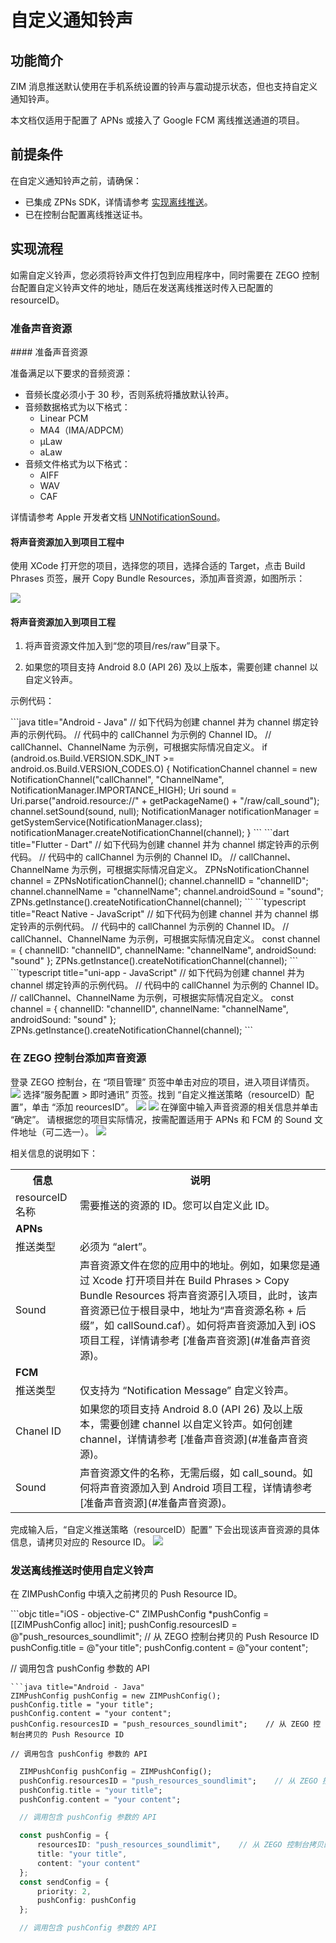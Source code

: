 # 自定义通知铃声

## 功能简介

ZIM 消息推送默认使用在手机系统设置的铃声与震动提示状态，但也支持自定义通知铃声。  

<Note title="说明">
本文档仅适用于配置了 APNs 或接入了 Google FCM 离线推送通道的项目。
</Note>

## 前提条件

在自定义通知铃声之前，请确保：

- 已集成 ZPNs SDK，详情请参考 [实现离线推送](/zim-rn/offline-push-notifications/implement-offline-push-notification)。
- 已在控制台配置离线推送证书。

## 实现流程

如需自定义铃声，您必须将铃声文件打包到应用程序中，同时需要在 ZEGO 控制台配置自定义铃声文件的地址，随后在发送离线推送时传入已配置的 resourceID。

### 准备声音资源

<Tabs>
<Tab title="iOS 项目">
#### 准备声音资源

准备满足以下要求的音频资源：
- 音频长度必须小于 30 秒，否则系统将播放默认铃声。
- 音频数据格式为以下格式：
    - Linear PCM
    - MA4（IMA/ADPCM）
    - µLaw
    - aLaw
- 音频文件格式为以下格式：
    - AIFF
    - WAV
    - CAF

详情请参考 Apple 开发者文档 [UNNotificationSound](https://developer.apple.com/documentation/usernotifications/unnotificationsound?language=objc)。

#### 将声音资源加入到项目工程中

使用 XCode 打开您的项目，选择您的项目，选择合适的 Target，点击 Build Phrases 页签，展开 Copy Bundle Resources，添加声音资源，如图所示：

<Frame width="512" height="auto" caption=""><img src="https://doc-media.zego.im/sdk-doc/Pics/ZIM/OfflinePush/addSound.png" /></Frame>
</Tab>
<Tab title="Android 项目">

#### 将声音资源加入到项目工程

1. 将声音资源文件加入到“您的项目/res/raw”目录下。

2. 如果您的项目支持 Android 8.0 (API 26) 及以上版本，需要创建 channel 以自定义铃声。

示例代码：

<CodeGroup>
```java title="Android - Java"
  // 如下代码为创建 channel 并为 channel 绑定铃声的示例代码。
  // 代码中的 callChannel 为示例的 Channel ID。
  // callChannel、ChannelName 为示例，可根据实际情况自定义。
  if (android.os.Build.VERSION.SDK_INT >= android.os.Build.VERSION_CODES.O) {
      NotificationChannel channel = new NotificationChannel("callChannel", "ChannelName", NotificationManager.IMPORTANCE_HIGH);
      Uri sound = Uri.parse("android.resource://" + getPackageName() + "/raw/call_sound");
      channel.setSound(sound, null);
      NotificationManager notificationManager = getSystemService(NotificationManager.class);
      notificationManager.createNotificationChannel(channel);
  }
```
```dart title="Flutter - Dart"
  // 如下代码为创建 channel 并为 channel 绑定铃声的示例代码。
  // 代码中的 callChannel 为示例的 Channel ID。
  // callChannel、ChannelName 为示例，可根据实际情况自定义。
  ZPNsNotificationChannel channel = ZPNsNotificationChannel();
  channel.channelID = "channelID";
  channel.channelName = "channelName";
  channel.androidSound = "sound";
  ZPNs.getInstance().createNotificationChannel(channel);
```
```typescript title="React Native - JavaScript"
  // 如下代码为创建 channel 并为 channel 绑定铃声的示例代码。
  // 代码中的 callChannel 为示例的 Channel ID。
  // callChannel、ChannelName 为示例，可根据实际情况自定义。
  const channel = {
      channelID: "channelID",
      channelName: "channelName",
      androidSound: "sound"
  }; 
  ZPNs.getInstance().createNotificationChannel(channel);
```
```typescript title="uni-app - JavaScript"
  // 如下代码为创建 channel 并为 channel 绑定铃声的示例代码。
  // 代码中的 callChannel 为示例的 Channel ID。
  // callChannel、ChannelName 为示例，可根据实际情况自定义。
  const channel = {
      channelID: "channelID",
      channelName: "channelName",
      androidSound: "sound"
  }; 
  ZPNs.getInstance().createNotificationChannel(channel);
```
</CodeGroup>
</Tab>
</Tabs>

### 在 ZEGO 控制台添加声音资源

<Steps>
<Step title="进入项目详情页">
登录 ZEGO 控制台，在 “项目管理” 页签中单击对应的项目，进入项目详情页。
<Frame width="512" height="auto" caption=""><img src="https://doc-media.zego.im/sdk-doc/Pics/ZIM/OfflinePush/Enter_project_1.jpeg" /></Frame>
</Step>
<Step title="点击添加资源按钮">
选择“服务配置 > 即时通讯” 页签。找到 “自定义推送策略（resourceID）配置”，单击 “添加 reourcesID”。
<Frame width="512" height="auto" caption=""><img src="https://doc-media.zego.im/sdk-doc/Pics/ZIM/OfflinePush/Add_1.jpeg" /></Frame>
<Frame width="512" height="auto" caption=""><img src="https://doc-media.zego.im/sdk-doc/Pics/ZIM/OfflinePush/resouceID.jpeg" /></Frame>
</Step>
<Step title="填写必要信息">
在弹窗中输入声音资源的相关信息并单击 “确定”。
<Note title="说明">
请根据您的项目实际情况，按需配置适用于 APNs 和 FCM 的 Sound 文件地址（可二选一）。   
</Note>

<Frame width="256" height="auto" caption=""><img src="https://doc-media.zego.im/sdk-doc/Pics/ZIM/OfflinePush/Pop_out_1.jpeg" /></Frame>

相关信息的说明如下：


<table>
<tbody><tr>
<th>信息</th>
<th>说明</th>
</tr>
<tr>
<td>resourceID 名称</td>
<td>需要推送的资源的 ID。您可以自定义此 ID。</td>
</tr>
<tr>
<td colspan="2"><b>APNs</b></td>
</tr>
<tr>
<td>推送类型</td>
<td>必须为 “alert”。</td>
</tr>
<tr>
<td>Sound</td>
<td>声音资源文件在您的应用中的地址。例如，如果您是通过 Xcode 打开项目并在 Build Phrases &gt; Copy Bundle Resources 将声音资源引入项目，此时，该声音资源已位于根目录中，地址为“声音资源名称 + 后缀”，如 callSound.caf）。如何将声音资源加入到 iOS 项目工程，详情请参考 [准备声音资源](#准备声音资源)。</td>
</tr>
<tr>
<td colspan="2"><b>FCM</b></td>
</tr>
<tr>
<td>推送类型</td>
<td>仅支持为 “Notification Message” 自定义铃声。</td>
</tr>
<tr>
<td>Chanel ID</td>
<td>如果您的项目支持 Android 8.0 (API 26) 及以上版本，需要创建 channel 以自定义铃声。如何创建 channel，详情请参考 [准备声音资源](#准备声音资源)。</td>
</tr>
<tr>
<td>Sound</td>
<td>声音资源文件的名称，无需后缀，如 call_sound。如何将声音资源加入到 Android 项目工程，详情请参考 [准备声音资源](#准备声音资源)。</td>
</tr>
    </tbody></table>
</Step>
<Step title="拷贝 Resource ID">
完成输入后，“自定义推送策略（resourceID）配置” 下会出现该声音资源的具体信息，请拷贝对应的 Resource ID。
<Frame width="512" height="auto" caption=""><img src="https://doc-media.zego.im/sdk-doc/Pics/ZIM/OfflinePush/Copy_1.jpeg" /></Frame>
</Step>
</Steps>

### 发送离线推送时使用自定义铃声

在 ZIMPushConfig 中填入之前拷贝的 Push Resource ID。

<CodeGroup>
```objc title="iOS - objective-C"
  ZIMPushConfig *pushConfig = [[ZIMPushConfig alloc] init];
  pushConfig.resourcesID = @"push_resources_soundlimit";    // 从 ZEGO 控制台拷贝的 Push Resource ID
  pushConfig.title = @"your title";
  pushConfig.content = @"your content";

  // 调用包含 pushConfig 参数的 API
  ```
```java title="Android - Java"
  ZIMPushConfig pushConfig = new ZIMPushConfig();
  pushConfig.title = "your title";
  pushConfig.content = "your content";
  pushConfig.resourcesID = "push_resources_soundlimit";    // 从 ZEGO 控制台拷贝的 Push Resource ID

  // 调用包含 pushConfig 参数的 API
  ```
```dart title="Flutter - Dart"
  ZIMPushConfig pushConfig = ZIMPushConfig();
  pushConfig.resourcesID = "push_resources_soundlimit";    // 从 ZEGO 控制台拷贝的 Push Resource ID
  pushConfig.title = "your title";
  pushConfig.content = "your content";

  // 调用包含 pushConfig 参数的 API
  ```
```typescript title="React Native - JavaScript"
  const pushConfig = {
      resourcesID: "push_resources_soundlimit",    // 从 ZEGO 控制台拷贝的 Push Resource ID
      title: "your title",
      content: "your content"
  };
  const sendConfig = {
      priority: 2,
      pushConfig: pushConfig
  };

  // 调用包含 pushConfig 参数的 API
  ```
</CodeGroup>

<Content />